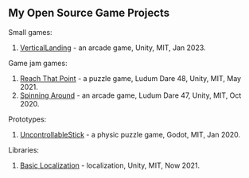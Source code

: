 ## My Open Source Game Projects
Small games:
1. [VerticalLanding](https://github.com/m039/VerticalLanding) - an arcade game, Unity, MIT, Jan 2023.

Game jam games:
1. [Reach That Point](https://github.com/m039/LudumDare48) - a puzzle game, Ludum Dare 48, Unity, MIT, May 2021.
2. [Spinning Around](https://github.com/m039/LudumDare47) - an arcade game, Ludum Dare 47, Unity, MIT, Oct 2020.

Prototypes:
1. [UncontrollableStick](https://github.com/m039/UncontrollableStick) - a physic puzzle game, Godot, MIT, Jan 2020.

Libraries:
1. [Basic Localization](https://github.com/m039/BasicLocalization) - localization, Unity, MIT, Now 2021.

<!--
**m039/m039** is a ✨ _special_ ✨ repository because its `README.md` (this file) appears on your GitHub profile.

Here are some ideas to get you started:

- 🔭 I’m currently working on ...
- 🌱 I’m currently learning ...
- 👯 I’m looking to collaborate on ...
- 🤔 I’m looking for help with ...
- 💬 Ask me about ...
- 📫 How to reach me: ...
- 😄 Pronouns: ...
- ⚡ Fun fact: ...
-->
